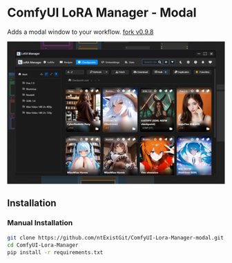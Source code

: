 # ComfyUI LoRA Manager - Modal
Adds a modal window to your workflow.
[fork v0.9.8](https://github.com/willmiao/ComfyUI-Lora-Manager)

![ComfyUI LoRA Manager - Modal](https://raw.githubusercontent.com/ntExistGit/ComfyUI-Lora-Manager-modal/refs/heads/main/wiki-images/modal.png)

## Installation
### **Manual Installation**
```bash
git clone https://github.com/ntExistGit/ComfyUI-Lora-Manager-modal.git
cd ComfyUI-Lora-Manager
pip install -r requirements.txt
```

